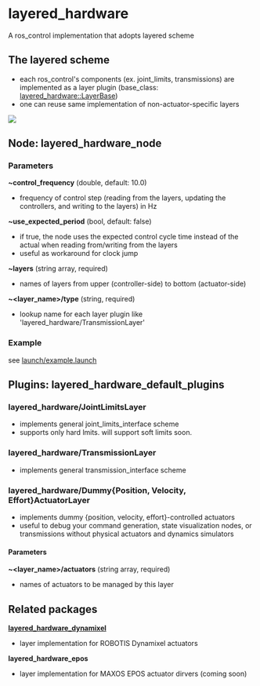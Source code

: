 # layered_hardware
A ros_control implementation that adopts layered scheme

## The layered scheme
* each ros_control's components (ex. joint_limits, transmissions) are implemented as a layer plugin (base_class: [layered_hardware::LayerBase](include/layered_hardware/layer_base.hpp))
* one can reuse same implementation of non-actuator-specific layers

![](https://raw.githubusercontent.com/yoshito-n-students/layered_hardware/images/images/layered_scheme.png)

## Node: layered_hardware_node
### Parameters
**~control_frequency** (double, default: 10.0)
* frequency of control step (reading from the layers, updating the controllers, and writing to the layers) in Hz

**~use_expected_period** (bool, default: false)
* if true, the node uses the expected control cycle time instead of the actual when reading from/writing from the layers
* useful as workaround for clock jump

**~layers** (string array, required)
* names of layers from upper (controller-side) to bottom (actuator-side)

**~<layer_name>/type** (string, required)
* lookup name for each layer plugin like 'layered_hardware/TransmissionLayer'

### Example
see [launch/example.launch](launch/example.launch)

## Plugins: layered_hardware_default_plugins
### layered_hardware/JointLimitsLayer
* implements general joint_limits_interface scheme
* supports only hard lmits. will support soft limits soon.

### layered_hardware/TransmissionLayer
* implements general transmission_interface scheme

### layered_hardware/Dummy{Position, Velocity, Effort}ActuatorLayer
* implements dummy {position, velocity, effort}-controlled actuators
* useful to debug your command generation, state visualization nodes, or transmissions without physical actuators and dynamics simulators
#### Parameters
**~<layer_name>/actuators** (string array, required)
* names of actuators to be managed by this layer

## Related packages
**[layered_hardware_dynamixel](https://github.com/yoshito-n-students/layered_hardware_dynamixel)**
* layer implementation for ROBOTIS Dynamixel actuators

**layered_hardware_epos**
* layer implementation for MAXOS EPOS actuator dirvers (coming soon)